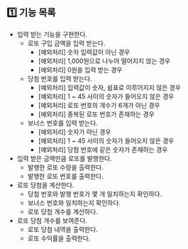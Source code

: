 ## 1️⃣ 기능 목록

- 입력 받는 기능을 구현한다.
    - 로또 구입 금액을 입력 받는다.
        - [예외처리] 숫자 입력값이 아닌 경우
        - [예외처리] 1,000원으로 나누어 떨어지지 않는 경우
        - [예외처리] 0원을 입력 받는 경우
    - 당첨 번호를 입력 받는다.
        - [예외처리] 입력값이 숫자, 쉼표로 이루어지지 않은 경우
        - [예외처리] 1 ~ 45 사이의 숫자가 들어오지 않은 경우
        - [예외처리] 로또 번호의 개수가 6개가 아닌 경우
        - [예외처리] 중복된 로또 번호가 존재하는 경우
    - 보너스 번호를 입력 받는다.
        - [예외처리] 숫자가 아닌 경우
        - [예외처리] 1 ~ 45 사이의 숫자가 들어오지 않은 경우
        - [예외처리] 당첨 번호에 같은 숫자가 존재하는 경우
- 입력 받은 금액만큼 로또를 발행한다.
    - 발행한 로또 수량을 출력한다.
    - 발행한 로또 번호를 출력한다.
- 로또 당첨을 계산한다.
    - 당첨 번호와 발행 번호가 몇 개 일치하는지 확인하다.
    - 보너스 번호와 일치하는지 확인하다.
    - 로또 당첨 개수를 계산하다.
- 로또 당첨 개수를 보여준다.
    - 로또 당첨 내역을 출력한다.
    - 로또 수익률을 출력한다.